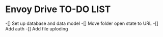 # Envoy Drive TO-DO LIST

-[] Set up database and data model
-[] Move folder open state to URL
-[] Add auth
-[] Add file uploding
